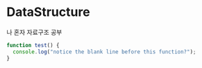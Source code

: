 # DataStructure
나 혼자 자료구조 공부

```js
function test() {
  console.log("notice the blank line before this function?");
}
```
